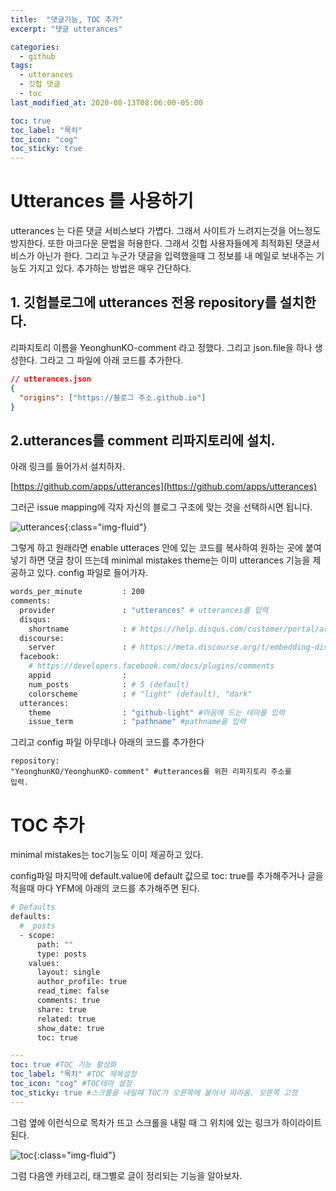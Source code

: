 ```yaml
---
title:  "댓글기능, TOC 추가"
excerpt: "댓글 utterances"

categories:
  - github
tags:
  - utterances
  - 깃헙 댓글
  - toc
last_modified_at: 2020-08-13T08:06:00-05:00

toc: true
toc_label: "목차"
toc_icon: "cog"
toc_sticky: true
---
```


# Utterances 를 사용하기

<p>utterances 는 다른 댓글 서비스보다 가볍다. 그래서 사이트가 느려지는것을 어느정도 방지한다. 또한 마크다운 문법을 허용한다. 그래서 깃헙 사용자들에게 최적화된 댓글서비스가 아닌가 한다. 그리고 누군가 댓글을 입력했을때 그 정보를 내 메일로 보내주는 기능도 가지고 있다. 추가하는 방법은 매우 간단하다.</p>

## 1. 깃헙블로그에 utterances 전용 repository를 설치한다.

<p>리파지토리 이름을 YeonghunKO-comment 라고 정했다. 그리고 json.file을 하나 생성한다. 그라고 그 파일에 아래 코드를 추가한다.</p>

```json
// utterances.json    
{
  "origins": ["https://블로그 주소.github.io"]
}
```

## 2.utterances를 comment 리파지토리에 설치.

<p>아래 링크를 들어가서 설치하자.</p>

 [https://github.com/apps/utterances](https://github.com/apps/utterances) 

<p>그러곤 issue mapping에 각자 자신의 블로그 구조에 맞는 것을 선택하시면 됩니다.</p>

![utterances](https://yeonghunko.github.io/assets/img/github-blog-start/utterances-issue.png){:class="img-fluid"}

<p>그렇게 하고 원래라면 enable utteraces 안에 있는 코드를 복사하여 원하는 곳에 붙여넣기 하면 댓글 창이 뜨는데 minimal mistakes theme는 이미 utterances 기능을 제공하고 있다. config 파일로 들어가자.</p>

```bash
words_per_minute         : 200
comments:
  provider               : "utterances" # utterances를 입력
  disqus:
    shortname            : # https://help.disqus.com/customer/portal/articles/466208-what-s-a-shortname-
  discourse:
    server               : # https://meta.discourse.org/t/embedding-discourse-comments-via-javascript/31963 , e.g.: meta.discourse.org
  facebook:
    # https://developers.facebook.com/docs/plugins/comments
    appid                :
    num_posts            : # 5 (default)
    colorscheme          : # "light" (default), "dark"
  utterances:
    theme                : "github-light" #마음에 드는 테마를 입력
    issue_term           : "pathname" #pathname을 입력
```
<p>그리고 config 파일 아무데나 아래의 코드를 추가한다</p>

<code class="highlighter-rouge">repository: "YeonghunKO/YeonghunKO-comment" #utterances를 위한 리파지토리 주소를 입력.</code>

# TOC 추가

<p>minimal mistakes는 toc기능도 이미 제공하고 있다.</p>

<p>config파일 마지막에 default.value에 default 값으로 toc: true를 추가해주거나 글을 적을때 마다 YFM에 아래의 코드를 추가해주면 된다.</p>

```bash
# Defaults
defaults:
  # _posts
  - scope:
      path: ""
      type: posts
    values:
      layout: single
      author_profile: true
      read_time: false
      comments: true
      share: true
      related: true
      show_date: true
      toc: true
```

```yml
---
toc: true #TOC 기능 활성화
toc_label: "목차" #TOC 제목설정
toc_icon: "cog" #TOC테마 설정
toc_sticky: true #스크롤을 내릴때 TOC가 오른쪽에 붙어서 따라옴. 오른쪽 고정
---
```

<p>그럼 옆에 이런식으로 목차가 뜨고 스크롤을 내릴 때 그 위치에 있는 링크가 하이라이트 된다.</p>

![toc](https://yeonghunko.github.io/assets/img/github-blog-start/toc.png){:class="img-fluid"}

<p>그럼 다음엔 카테고리, 태그별로 글이 정리되는 기능을 알아보자.</p>